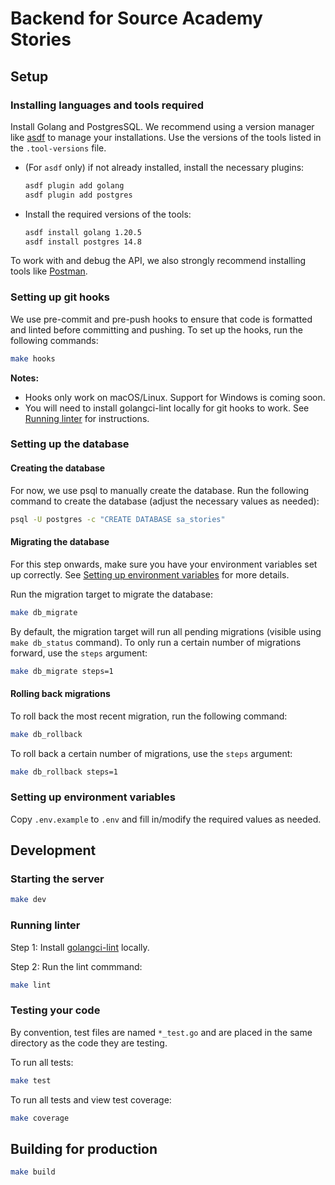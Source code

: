 # Backend for Source Academy Stories

## Setup

### Installing languages and tools required

Install Golang and PostgresSQL. We recommend using a version manager like [asdf](https://asdf-vm.com/) to manage your installations. Use the versions of the tools listed in the `.tool-versions` file.

* (For `asdf` only) if not already installed, install the necessary plugins:

  ```bash
  asdf plugin add golang
  asdf plugin add postgres
  ```

* Install the required versions of the tools:

  ```bash
  asdf install golang 1.20.5
  asdf install postgres 14.8
  ```

To work with and debug the API, we also strongly recommend installing tools like [Postman](https://www.postman.com/downloads/).

### Setting up git hooks

We use pre-commit and pre-push hooks to ensure that code is formatted and linted before committing and pushing. To set up the hooks, run the following commands:

```bash
make hooks
```

**Notes:**

* Hooks only work on macOS/Linux. Support for Windows is coming soon.
* You will need to install golangci-lint locally for git hooks to work. See [Running linter](#running-linter) for instructions.

### Setting up the database

#### Creating the database

For now, we use psql to manually create the database. Run the following command to create the database (adjust the necessary values as needed):

```bash
psql -U postgres -c "CREATE DATABASE sa_stories"
```

#### Migrating the database

For this step onwards, make sure you have your environment variables set up correctly. See [Setting up environment variables](#setting-up-environment-variables) for more details.

Run the migration target to migrate the database:

```bash
make db_migrate
```

By default, the migration target will run all pending migrations (visible using `make db_status` command). To only run a certain number of migrations forward, use the `steps` argument:

```bash
make db_migrate steps=1
```

#### Rolling back migrations

To roll back the most recent migration, run the following command:

```bash
make db_rollback
```

To roll back a certain number of migrations, use the `steps` argument:

```bash
make db_rollback steps=1
```

### Setting up environment variables

Copy `.env.example` to `.env` and fill in/modify the required values as needed.

## Development

### Starting the server

```bash
make dev
```

### Running linter

Step 1: Install [golangci-lint](https://golangci-lint.run/usage/install/#local-installation) locally.

Step 2: Run the lint commmand:

```bash
make lint
```

### Testing your code

By convention, test files are named `*_test.go` and are placed in the same directory as the code they are testing.

To run all tests:

```bash
make test
```

To run all tests and view test coverage:

```bash
make coverage
```

## Building for production

```bash
make build
```
